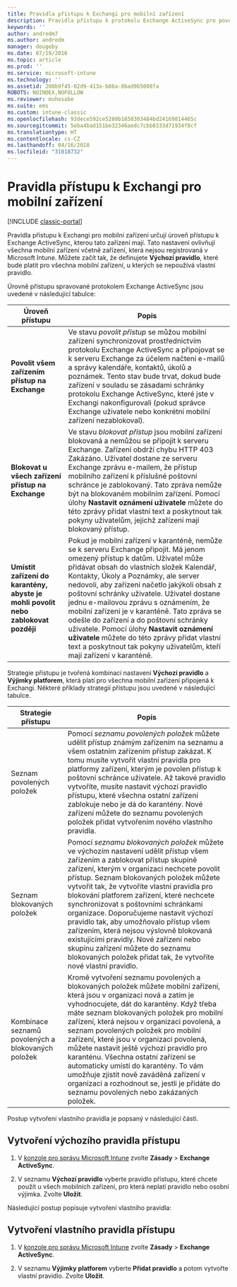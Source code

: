 ```yaml
---
title: Pravidla přístupu k Exchangi pro mobilní zařízení
description: Pravidla přístupu k protokolu Exchange ActiveSync pro povolení nebo blokování připojení zařízení s EAS
keywords: ''
author: andredm7
ms.author: andredm
manager: dougeby
ms.date: 07/19/2016
ms.topic: article
ms.prod: ''
ms.service: microsoft-intune
ms.technology: ''
ms.assetid: 208b9f45-02d9-413a-b86a-8bad9b5008fa
ROBOTS: NOINDEX,NOFOLLOW
ms.reviewer: muhosabe
ms.suite: ems
ms.custom: intune-classic
ms.openlocfilehash: 93dece592ce5280b1650303484bd24169814465c
ms.sourcegitcommit: 5eba4bad151be32346aedc7cbb0333d71934f8cf
ms.translationtype: HT
ms.contentlocale: cs-CZ
ms.lasthandoff: 04/16/2018
ms.locfileid: "31018732"
---
```

# <a name="exchange-access-rules-for-mobile-devices"></a>Pravidla přístupu k Exchangi pro mobilní zařízení

[!INCLUDE [classic-portal](../includes/classic-portal.md)]

Pravidla přístupu k Exchangi pro mobilní zařízení určují úroveň přístupu k Exchange ActiveSync, kterou tato zařízení mají. Tato nastavení ovlivňují všechna mobilní zařízení včetně zařízení, která nejsou registrovaná v Microsoft Intune. Můžete začít tak, že definujete **Výchozí pravidlo**, které bude platit pro všechna mobilní zařízení, u kterých se nepoužívá vlastní pravidlo.

Úrovně přístupu spravované protokolem Exchange ActiveSync jsou uvedené v následující tabulce:

|Úroveň přístupu|Popis|
|----------------|---------------|
|**Povolit všem zařízením přístup na Exchange**|Ve stavu *povolit přístup* se můžou mobilní zařízení synchronizovat prostřednictvím protokolu Exchange ActiveSync a připojovat se k serveru Exchange za účelem načtení e-mailů a správy kalendáře, kontaktů, úkolů a poznámek. Tento stav bude trvat, dokud bude zařízení v souladu se zásadami schránky protokolu Exchange ActiveSync, které jste v Exchangi nakonfigurovali (pokud správce Exchange uživatele nebo konkrétní mobilní zařízení nezablokoval).|
|**Blokovat u všech zařízení přístup na Exchange**|Ve stavu *blokovat přístup* jsou mobilní zařízení blokovaná a nemůžou se připojit k serveru Exchange. Zařízení obdrží chybu HTTP 403 Zakázáno. Uživatel dostane ze serveru Exchange zprávu e-mailem, že přístup mobilního zařízení k příslušné poštovní schránce je zablokovaný. Tato zpráva nemůže být na blokovaném mobilním zařízení. Pomocí úlohy **Nastavit oznámení uživatele** můžete do této zprávy přidat vlastní text a poskytnout tak pokyny uživatelům, jejichž zařízení mají blokovaný přístup. |
|**Umístit zařízení do karantény, abyste je mohli povolit nebo zablokovat později**|Pokud je mobilní zařízení v karanténě, nemůže se k serveru Exchange připojit. Má jenom omezený přístup k datům. Uživatel může přidávat obsah do vlastních složek Kalendář, Kontakty, Úkoly a Poznámky, ale server nedovolí, aby zařízení načetlo jakýkoli obsah z poštovní schránky uživatele. Uživatel dostane jednu e-mailovou zprávu s oznámením, že mobilní zařízení je v karanténě. Tato zpráva se odešle do zařízení a do poštovní schránky uživatele. Pomocí úlohy **Nastavit oznámení uživatele** můžete do této zprávy přidat vlastní text a poskytnout tak pokyny uživatelům, kteří mají zařízení v karanténě.|

Strategie přístupu je tvořená kombinací nastavení **Výchozí pravidlo** a **Výjimky platforem**, která platí pro všechna mobilní zařízení připojená k Exchangi. Některé příklady strategií přístupu jsou uvedené v následující tabulce.


|    Strategie přístupu    |                                                                                                                                                                                                                                                                                       Popis                                                                                                                                                                                                                                                                                        |
|-----------------------|------------------------------------------------------------------------------------------------------------------------------------------------------------------------------------------------------------------------------------------------------------------------------------------------------------------------------------------------------------------------------------------------------------------------------------------------------------------------------------------------------------------------------------------------------------------------------------------|
|      Seznam povolených položek       |                                                                                  Pomocí <em>seznamu povolených položek</em> můžete udělit přístup známým zařízením na seznamu a všem ostatním zařízením přístup zakázat. K tomu musíte vytvořit vlastní pravidla pro platformy zařízení, kterým je povolen přístup k poštovní schránce uživatele. Až takové pravidlo vytvoříte, musíte nastavit výchozí pravidlo přístupu, které všechna ostatní zařízení zablokuje nebo je dá do karantény. Nové zařízení můžete do seznamu povolených položek přidat vytvořením nového vlastního pravidla.                                                                                  |
|      Seznam blokovaných položek       |                              Pomocí <em>seznamu blokovaných položek</em> můžete ve výchozím nastavení udělit přístup všem zařízením a zablokovat přístup skupině zařízení, kterým v organizaci nechcete povolit přístup. Seznam blokovaných položek můžete vytvořit tak, že vytvoříte vlastní pravidla pro blokování platforem zařízení, které nechcete synchronizovat s poštovními schránkami organizace. Doporučujeme nastavit výchozí pravidlo tak, aby umožňovalo přístup všem zařízením, která nejsou výslovně blokovaná existujícími pravidly. Nové zařízení nebo skupinu zařízení můžete do seznamu blokovaných položek přidat tak, že vytvoříte nové vlastní pravidlo.                               |
| Kombinace seznamů povolených a blokovaných položek | Kromě vytvoření seznamu povolených a blokovaných položek můžete mobilní zařízení, která jsou v organizaci nová a zatím je vyhodnocujete, dát do karantény. Když třeba máte seznam blokovaných položek pro mobilní zařízení, která nejsou v organizaci povolená, a seznam povolených položek pro mobilní zařízení, které jsou v organizaci povolená, můžete nastavit ještě výchozí pravidlo pro karanténu. Všechna ostatní zařízení se automaticky umístí do karantény. To vám umožňuje zjistit nově zaváděná zařízení v organizaci a rozhodnout se, jestli je přidáte do seznamu povolených nebo zakázaných položek. |

Postup vytvoření vlastního pravidla je popsaný v následující části.

## <a name="create-a-default-access-rule"></a>Vytvoření výchozího pravidla přístupu

1.  V [konzole pro správu Microsoft Intune](https://manage.microsoft.com) zvolte **Zásady** &gt; **Exchange ActiveSync**.

2.  V seznamu **Výchozí pravidlo** vyberte pravidlo přístupu, které chcete použít u všech mobilních zařízení, pro která neplatí pravidlo nebo osobní výjimka. Zvolte **Uložit**.

Následující postup popisuje vytvoření vlastního pravidla:

## <a name="create-a-custom-access-rule"></a>Vytvoření vlastního pravidla přístupu

1. V [konzole pro správu Microsoft Intune](https://manage.microsoft.com) zvolte **Zásady** &gt; **Exchange ActiveSync**.

2.  V seznamu **Výjimky platforem** vyberte **Přidat pravidlo** a potom vytvořte vlastní pravidlo. Zvolte **Uložit**.
